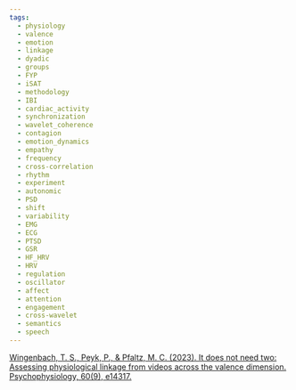 ```yaml
---
tags:
  - physiology
  - valence
  - emotion
  - linkage
  - dyadic
  - groups
  - FYP
  - iSAT
  - methodology
  - IBI
  - cardiac_activity
  - synchronization
  - wavelet_coherence
  - contagion
  - emotion_dynamics
  - empathy
  - frequency
  - cross-correlation
  - rhythm
  - experiment
  - autonomic
  - PSD
  - shift
  - variability
  - EMG
  - ECG
  - PTSD
  - GSR
  - HF_HRV
  - HRV
  - regulation
  - oscillator
  - affect
  - attention
  - engagement
  - cross-wavelet
  - semantics
  - speech
---
```


[Wingenbach, T. S., Peyk, P., & Pfaltz, M. C. (2023). It does not need two: Assessing physiological linkage from videos across the valence dimension. Psychophysiology, 60(9), e14317.](https://onlinelibrary.wiley.com/doi/pdf/10.1111/psyp.14317)